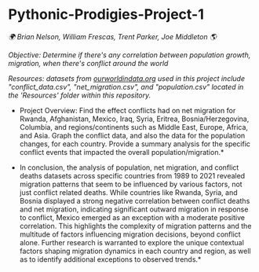 # Pythonic-Prodigies-Project-1

*:earth_africa: Brian Nelson, William Frescas, Trent Parker, Joe Middleton :earth_americas:*

*Objective: Determine if there's any correlation between population growth, migration, when there's conflict around the world*

*Resources: datasets from [ourworldindata.org](https://ourworldindata.org/) used in this project include "conflict_data.csv", "net_migration.csv", and "population.csv" located in the 'Resources' folder within this repository.*

* Project Overview:  Find the effect conflicts had on net migration for Rwanda, Afghanistan, Mexico, Iraq, Syria, Eritrea, Bosnia/Herzegovina, Columbia, and regions/continents such as Middle East, Europe, Africa, and Asia.
Graph the conflict data, and also the data for the population changes, for each country.
Provide a summary analysis for the specific conflict events that impacted the overall population/migration.*


* In conclusion, the analysis of population, net migration, and conflict deaths datasets across specific countries from 1989 to 2021 revealed migration patterns that seem to be influenced by various factors, not just conflict related deaths. While countries like Rwanda, Syria, and Bosnia displayed a strong negative correlation between conflict deaths and net migration, indicating significant outward migration in response to conflict, Mexico emerged as an exception with a moderate positive correlation. This highlights the complexity of migration patterns and the multitude of factors influencing migration decisions, beyond conflict alone. Further research is warranted to explore the unique contextual factors shaping migration dynamics in each country and region, as well as to identify additional exceptions to observed trends.*
